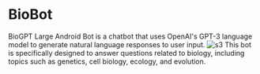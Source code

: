 # BioBot
BioGPT Large Android Bot is a chatbot that uses OpenAI's GPT-3 language model to generate natural language responses to user input. 
![s3](https://user-images.githubusercontent.com/76596200/220042045-2cace87c-e99d-4ae3-9438-7c8c680cbf8e.png)
This bot is specifically designed to answer questions related to biology, including topics such as genetics, cell biology, ecology, and evolution.
